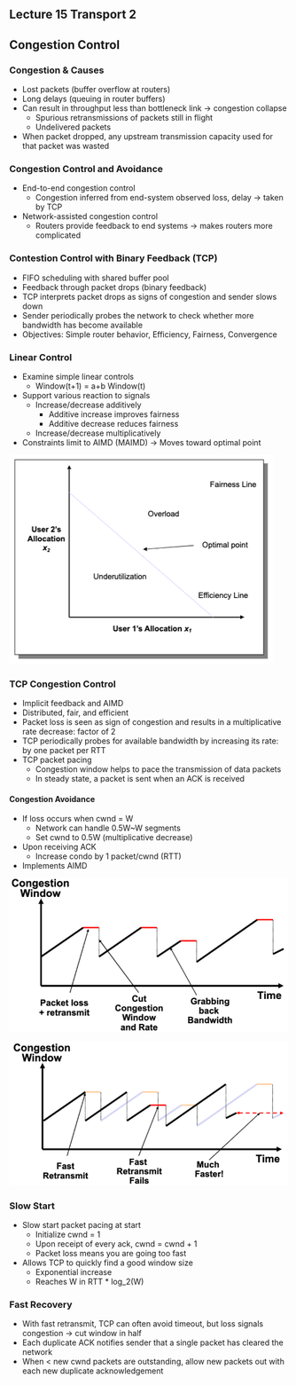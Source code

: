 ## Lecture 15 Transport 2

## Congestion Control

### Congestion & Causes

* Lost packets (buffer overflow at routers)
* Long delays (queuing in router buffers)
* Can result in throughput less than bottleneck link -> congestion collapse
  * Spurious retransmissions of packets still in flight
  * Undelivered packets
* When packet dropped, any upstream transmission capacity used for that packet was wasted

### Congestion Control and Avoidance

* End-to-end congestion control
  * Congestion inferred from end-system observed loss, delay -> taken by TCP
* Network-assisted congestion control
  * Routers provide feedback to end systems -> makes routers more complicated

### Contestion Control with Binary Feedback (TCP)

* FIFO scheduling with shared buffer pool
* Feedback through packet drops (binary feedback)
* TCP interprets packet drops as signs of congestion and sender slows down
* Sender periodically probes the network to check whether more bandwidth has become available
* Objectives: Simple router behavior, Efficiency, Fairness, Convergence

### Linear Control

* Examine simple linear controls
  * Window(t+1) = a+b Window(t)
* Support various reaction to signals
  * Increase/decrease additively
    * Additive increase improves fairness
    * Additive decrease reduces fairness
  * Increase/decrease multiplicatively
* Constraints limit to AIMD (MAIMD) -> Moves toward optimal point

![phase_plots](images/lecture15-transport2/phase_plots.png)

### TCP Congestion Control

* Implicit feedback and AIMD
* Distributed, fair, and efficient
* Packet loss is seen as sign of congestion and results in a multiplicative rate decrease: factor of 2
* TCP periodically probes for available bandwidth by increasing its rate: by one packet per RTT
* TCP packet pacing
  * Congestion window helps to pace the transmission of data packets
  * In steady state, a packet is sent when an ACK is received

#### Congestion Avoidance

* If loss occurs when cwnd = W
  * Network can handle 0.5W~W segments
  * Set cwnd to 0.5W (multiplicative decrease)
* Upon receiving ACK
  * Increase condo by 1 packet/cwnd (RTT)
* Implements AIMD

![congestion_avoidance_behavior](images/lecture15-transport2/congestion_avoidance_behavior.png)

![congestion_avoidance_behavior_with_fast_retransmit](images/lecture15-transport2/congestion_avoidance_behavior_with_fast_retransmit.png)

### Slow Start

* Slow start packet pacing at start
  * Initialize cwnd = 1
  * Upon receipt of every ack, cwnd = cwnd + 1
  * Packet loss means you are going too fast
* Allows TCP to quickly find a good window size
  * Exponential increase
  * Reaches W in RTT * log_2(W)

### Fast Recovery

* With fast retransmit, TCP can often avoid timeout, but loss signals congestion -> cut window in half
* Each duplicate ACK notifies sender that a single packet has cleared the network
* When < new cwnd packets are outstanding, allow new packets out with each new duplicate acknowledgement

